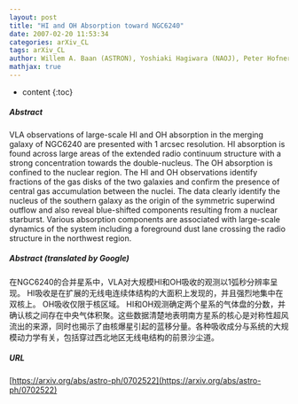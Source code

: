 ```yaml
---
layout: post
title: "HI and OH Absorption toward NGC6240"
date: 2007-02-20 11:53:34
categories: arXiv_CL
tags: arXiv_CL
author: Willem A. Baan (ASTRON), Yoshiaki Hagiwara (NAOJ), Peter Hofner (NMT)
mathjax: true
---
```


* content
{:toc}

##### Abstract
VLA observations of large-scale HI and OH absorption in the merging galaxy of NGC6240 are presented with 1 arcsec resolution. HI absorption is found across large areas of the extended radio continuum structure with a strong concentration towards the double-nucleus. The OH absorption is confined to the nuclear region. The HI and OH observations identify fractions of the gas disks of the two galaxies and confirm the presence of central gas accumulation between the nuclei. The data clearly identify the nucleus of the southern galaxy as the origin of the symmetric superwind outflow and also reveal blue-shifted components resulting from a nuclear starburst. Various absorption components are associated with large-scale dynamics of the system including a foreground dust lane crossing the radio structure in the northwest region.

##### Abstract (translated by Google)
在NGC6240的合并星系中，VLA对大规模HI和OH吸收的观测以1弧秒分辨率呈现。 HI吸收是在扩展的无线电连续体结构的大面积上发现的，并且强烈地集中在双核上。 OH吸收仅限于核区域。 HI和OH观测确定两个星系的气体盘的分数，并确认核之间存在中央气体积聚。这些数据清楚地表明南方星系的核心是对称性超风流出的来源，同时也揭示了由核爆星引起的蓝移分量。各种吸收成分与系统的大规模动力学有关，包括穿过西北地区无线电结构的前景沙尘道。

##### URL
[https://arxiv.org/abs/astro-ph/0702522](https://arxiv.org/abs/astro-ph/0702522)

